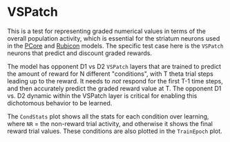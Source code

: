# VSPatch

This is a test for representing graded numerical values in terms of the overall population activity, which is essential for the striatum neurons used in the [PCore](../../PCoreBG.md) and [Rubicon](../../Rubicon.md) models.  The specific test case here is the `VSPatch` neurons that predict and discount graded rewards.

The model has opponent D1 vs D2 `VSPatch` layers that are trained to predict the amount of reward for N different "conditions", with T theta trial steps leading up to the reward.  It needs to _not_ respond for the first T-1 time steps, and then accurately predict the graded reward value at T. The opponent D1 vs. D2 dynamic within the VSPatch layer is critical for enabling this dichotomous behavior to be learned.

The `CondStats` plot shows all the stats for each condition over learning, where `NR` = the non-reward trial activity, and otherwise it shows the final reward trial values.  These conditions are also plotted in the `TrainEpoch` plot.

